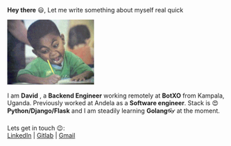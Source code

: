 **Hey there** 😃, 
Let me write something about myself real quick

![giphy](https://raw.githubusercontent.com/Genza999/Genza999/master/images/write.gif)

I am **David** , a **Backend Engineer** working remotely at **BotXO** from Kampala, Uganda. Previously worked at Andela as a **Software engineer**. Stack is 😍**Python/Django/Flask** and I am steadily learning **Golang**👓 at the moment.<br><br>
Lets get in touch 😉:<br>
<a href="https://www.linkedin.com/in/kisekka-david-a933ba13b/">LinkedIn</a> | 
<a href="https://gitlab.com/Genza999">Gitlab</a> | 
<a href="https://mail.google.com/mail/?view=cm&source=mailto&to=cartpix@gmail.com">Gmail</a>

   


